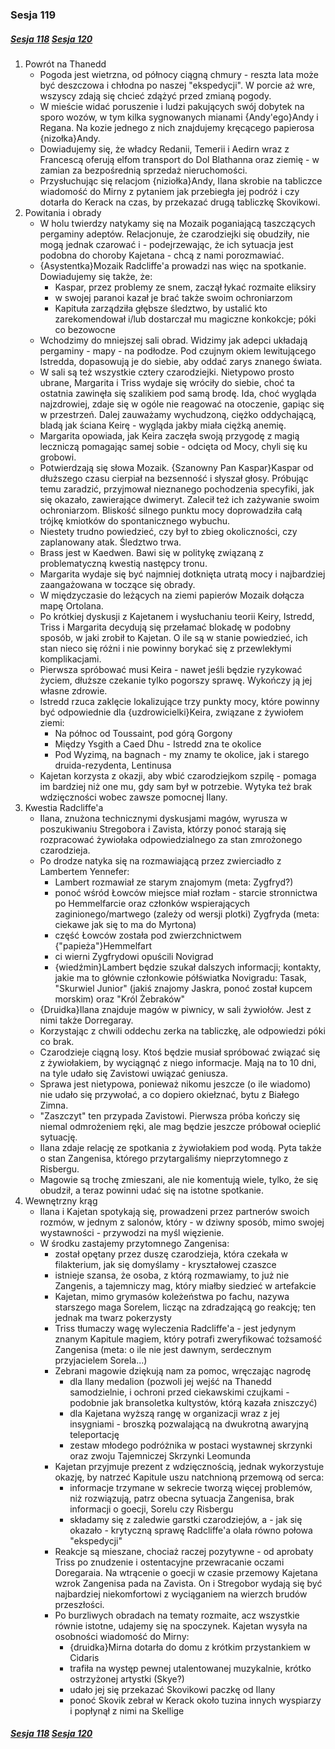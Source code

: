 ### Sesja 119
##### [Sesja 118](#sesja-118) [Sesja 120](#sesja-120)
1. Powrót na Thanedd
    - Pogoda jest wietrzna, od północy ciągną chmury - reszta lata może być deszczowa i chłodna po naszej "ekspedycji". W porcie aż wre, wszyscy zdają się chcieć zdążyć przed zmianą pogody.
    - W mieście widać poruszenie i ludzi pakujących swój dobytek na sporo wozów, w tym kilka sygnowanych mianami {Andy'ego}Andy i Regana. Na kozie jednego z nich znajdujemy kręcącego papierosa {nizołka}Andy.
    - Dowiadujemy się, że władcy Redanii, Temerii i Aedirn wraz z Francescą oferują elfom transport do Dol Blathanna oraz ziemię - w zamian za bezpośrednią sprzedaż nieruchomości.
    - Przysłuchując się relacjom {niziołka}Andy, Ilana skrobie na tabliczce wiadomość do Mirny z pytaniem jak przebiegła jej podróż i czy dotarła do Kerack na czas, by przekazać drugą tabliczkę Skovikowi.
2. Powitania i obrady
    - W holu twierdzy natykamy się na Mozaik poganiającą taszczących pergaminy adeptów. Relacjonuje, że czarodziejki się obudziły, nie mogą jednak czarować i - podejrzewając, że ich sytuacja jest podobna do choroby Kajetana - chcą z nami porozmawiać.
    - {Asystentka}Mozaik Radcliffe'a prowadzi nas więc na spotkanie. Dowiadujemy się także, że:
        - Kaspar, przez problemy ze snem, zaczął łykać rozmaite eliksiry
        - w swojej paranoi kazał je brać także swoim ochroniarzom
        - Kapituła zarządziła głębsze śledztwo, by ustalić kto zarekomendował i/lub dostarczał mu magiczne konkokcje; póki co bezowocne
    - Wchodzimy do mniejszej sali obrad. Widzimy jak adepci układają pergaminy - mapy - na podłodze. Pod czujnym okiem lewitującego Istredda, dopasowują je do siebie, aby oddać zarys znanego świata.
    - W sali są też wszystkie cztery czarodziejki. Nietypowo prosto ubrane, Margarita i Triss wydaje się wróciły do siebie, choć ta ostatnia zawinęła się szalikiem pod samą brodę. Ida, choć wygląda najzdrowiej, zdaje się w ogóle nie reagować na otoczenie, gapiąc się w przestrzeń. Dalej zauważamy wychudzoną, ciężko oddychającą, bladą jak ściana Keirę - wygląda jakby miała ciężką anemię.
    - Margarita opowiada, jak Keira zaczęła swoją przygodę z magią leczniczą pomagając samej sobie - odcięta od Mocy, chyli się ku grobowi.
    - Potwierdzają się słowa Mozaik. {Szanowny Pan Kaspar}Kaspar od dłuższego czasu cierpiał na bezsenność i słyszał głosy. Próbując temu zaradzić, przyjmował nieznanego pochodzenia specyfiki, jak się okazało, zawierające dwimeryt. Zalecił też ich zażywanie swoim ochroniarzom. Bliskość silnego punktu mocy doprowadziła całą trójkę kmiotków do spontanicznego wybuchu.
    - Niestety trudno powiedzieć, czy był to zbieg okoliczności, czy zaplanowany atak. Śledztwo trwa.
    - Brass jest w Kaedwen. Bawi się w politykę związaną z problematyczną kwestią następcy tronu.
    - Margarita wydaje się być najmniej dotknięta utratą mocy i najbardziej zaangażowana w toczące się obrady.
    - W międzyczasie do leżących na ziemi papierów Mozaik dołącza mapę Ortolana.
    - Po krótkiej dyskusji z Kajetanem i wysłuchaniu teorii Keiry, Istredd, Triss i Margarita decydują się przełamać blokadę w podobny sposób, w jaki zrobił to Kajetan. O ile są w stanie powiedzieć, ich stan nieco się różni i nie powinny borykać się z przewlekłymi komplikacjami.
    - Pierwsza spróbować musi Keira - nawet jeśli będzie ryzykować życiem, dłuższe czekanie tylko pogorszy sprawę. Wykończy ją jej własne zdrowie.
    - Istredd rzuca zaklęcie lokalizujące trzy punkty mocy, które powinny być odpowiednie dla {uzdrowicielki}Keira, związane z żywiołem ziemi:
        - Na północ od Toussaint, pod górą Gorgony
        - Między Ysgith a Caed Dhu - Istredd zna te okolice
        - Pod Wyzimą, na bagnach - my znamy te okolice, jak i starego druida-rezydenta, Lentinusa
    - Kajetan korzysta z okazji, aby wbić czarodziejkom szpilę - pomaga im bardziej niż one mu, gdy sam był w potrzebie. Wytyka też brak wdzięczności wobec zawsze pomocnej Ilany.
3. Kwestia Radcliffe'a
    - Ilana, znużona technicznymi dyskusjami magów, wyrusza w poszukiwaniu Stregobora i Zavista, którzy ponoć starają się rozpracować żywiołaka odpowiedzialnego za stan zmrożonego czarodzieja.
    - Po drodze natyka się na rozmawiającą przez zwierciadło z Lambertem Yennefer:
        - Lambert rozmawiał ze starym znajomym (meta: Zygfryd?)
        - ponoć wśród Łowców miejsce miał rozłam - starcie stronnictwa po Hemmelfarcie oraz członków wspierających zaginionego/martwego (zależy od wersji plotki) Zygfryda (meta: ciekawe jak się to ma do Myrtona)
        - część Łowców została pod zwierzchnictwem {"papieża"}Hemmelfart
        - ci wierni Zygfrydowi opuścili Novigrad
        - {wiedźmin}Lambert będzie szukał dalszych informacji; kontakty, jakie ma to głównie członkowie półświatka Novigradu: Tasak, "Skurwiel Junior" (jakiś znajomy Jaskra, ponoć został kupcem morskim) oraz "Król Żebraków"
    - {Druidka}Ilana znajduje magów w piwnicy, w sali żywiołów. Jest z nimi także Dorregaray.
    - Korzystając z chwili oddechu zerka na tabliczkę, ale odpowiedzi póki co brak.
    - Czarodzieje ciągną losy. Ktoś będzie musiał spróbować związać się z żywiołakiem, by wyciągnąć z niego informacje. Mają na to 10 dni, na tyle udało się Zavistowi uwiązać geniusza.
    - Sprawa jest nietypowa, ponieważ nikomu jeszcze (o ile wiadomo) nie udało się przywołać, a co dopiero okiełznać, bytu z Białego Zimna.
    - "Zaszczyt" ten przypada Zavistowi. Pierwsza próba kończy się niemal odmrożeniem ręki, ale mag będzie jeszcze próbował ocieplić sytuację.
    - Ilana zdaje relację ze spotkania z żywiołakiem pod wodą. Pyta także o stan Zangenisa, którego przytargaliśmy nieprzytomnego z Risbergu.
    - Magowie są trochę zmieszani, ale nie komentują wiele, tylko, że się obudził, a teraz powinni udać się na istotne spotkanie.
4. Wewnętrzny krąg
    - Ilana i Kajetan spotykają się, prowadzeni przez partnerów swoich rozmów, w jednym z salonów, który - w dziwny sposób, mimo swojej wystawności - przywodzi na myśl więzienie.
    - W środku zastajemy przytomnego Zangenisa:
        - został opętany przez duszę czarodzieja, która czekała w filakterium, jak się domyślamy - kryształowej czaszce
        - istnieje szansa, że osoba, z którą rozmawiamy, to już nie Zangenis, a tajemniczy mag, który miałby siedzieć w artefakcie
        - Kajetan, mimo grymasów koleżeństwa po fachu, nazywa starszego maga Sorelem, licząc na zdradzającą go reakcję; ten jednak ma twarz pokerzysty
        - Triss tłumaczy wagę wyleczenia Radcliffe'a - jest jedynym znanym Kapitule magiem, który potrafi zweryfikować tożsamość Zangenisa (meta: o ile nie jest dawnym, serdecznym przyjacielem Sorela...)
        - Zebrani magowie dziękują nam za pomoc, wręczając nagrodę
            - dla Ilany medalion (pozwoli jej wejść na Thanedd samodzielnie, i ochroni przed ciekawskimi czujkami - podobnie jak bransoletka kultystów, którą kazała zniszczyć)
            - dla Kajetana wyższą rangę w organizacji wraz z jej insygniami - broszką pozwalającą na dwukrotną awaryjną teleportację
            - zestaw młodego podróżnika w postaci wystawnej skrzynki oraz zwoju Tajemniczej Skrzynki Leomunda
        - Kajetan przyjmuje prezent z wdzięcznością, jednak wykorzystuje okazję, by natrzeć Kapitule uszu natchnioną przemową od serca:
            - informacje trzymane w sekrecie tworzą więcej problemów, niż rozwiązują, patrz obecna sytuacja Zangenisa, brak informacji o goecji, Sorelu czy Risbergu
            - składamy się z zaledwie garstki czarodziejów, a - jak się okazało - krytyczną sprawę Radcliffe'a olała równo połowa "ekspedycji"
        - Reakcje są mieszane, chociaż raczej pozytywne - od aprobaty Triss po znudzenie i ostentacyjne przewracanie oczami Doregaraia.
        Na wtrącenie o goecji w czasie przemowy Kajetana wzrok Zangenisa pada na Zavista. On i Stregobor wydają się być najbardziej niekomfortowi z wyciąganiem na wierzch brudów przeszłości.
        - Po burzliwych obradach na tematy rozmaite, acz wszystkie równie istotne, udajemy się na spoczynek. Kajetan wysyła na osobności wiadomość do Mirny:
            - {druidka}Mirna dotarła do domu z krótkim przystankiem w Cidaris
            - trafiła na występ pewnej utalentowanej muzykalnie, krótko ostrzyżonej artystki (Skye?)
            - udało jej się przekazać Skovikowi paczkę od Ilany
            - ponoć Skovik zebrał w Kerack około tuzina innych wyspiarzy i popłynął z nimi na Skellige

##### [Sesja 118](#sesja-118) [Sesja 120](#sesja-120)